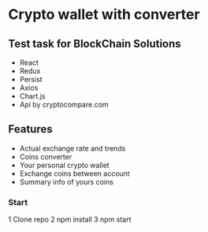 # Crypto wallet with converter

## Test task for BlockChain Solutions

- React
- Redux
- Persist
- Axios
- Chart.js
- Api by cryptocompare.com

## Features

- Actual exchange rate and trends
- Coins converter
- Your personal crypto wallet
- Exchange coins between account
- Summary info of yours coins

### Start
1 Clone repo
2 npm install
3 npm start
